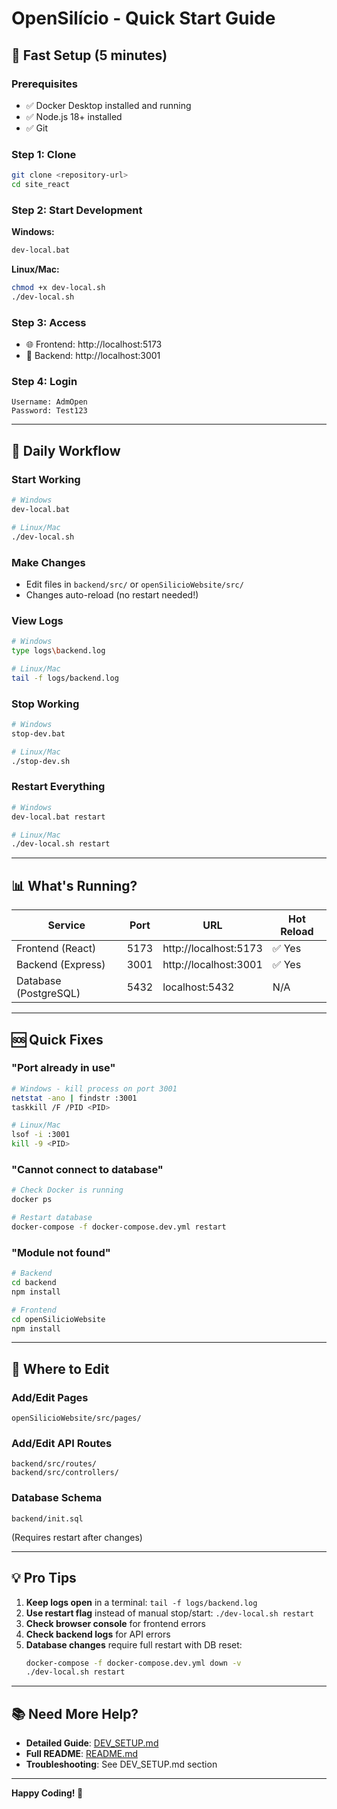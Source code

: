 # OpenSilício - Quick Start Guide

## 🚀 Fast Setup (5 minutes)

### Prerequisites
- ✅ Docker Desktop installed and running
- ✅ Node.js 18+ installed
- ✅ Git

### Step 1: Clone
```bash
git clone <repository-url>
cd site_react
```

### Step 2: Start Development

**Windows:**
```bash
dev-local.bat
```

**Linux/Mac:**
```bash
chmod +x dev-local.sh
./dev-local.sh
```

### Step 3: Access
- 🌐 Frontend: http://localhost:5173
- 📡 Backend: http://localhost:3001

### Step 4: Login
```
Username: AdmOpen
Password: Test123
```

---

## 🔄 Daily Workflow

### Start Working
```bash
# Windows
dev-local.bat

# Linux/Mac
./dev-local.sh
```

### Make Changes
- Edit files in `backend/src/` or `openSilicioWebsite/src/`
- Changes auto-reload (no restart needed!)

### View Logs
```bash
# Windows
type logs\backend.log

# Linux/Mac
tail -f logs/backend.log
```

### Stop Working
```bash
# Windows
stop-dev.bat

# Linux/Mac
./stop-dev.sh
```

### Restart Everything
```bash
# Windows
dev-local.bat restart

# Linux/Mac
./dev-local.sh restart
```

---

## 📊 What's Running?

| Service | Port | URL | Hot Reload |
|---------|------|-----|------------|
| Frontend (React) | 5173 | http://localhost:5173 | ✅ Yes |
| Backend (Express) | 3001 | http://localhost:3001 | ✅ Yes |
| Database (PostgreSQL) | 5432 | localhost:5432 | N/A |

---

## 🆘 Quick Fixes

### "Port already in use"
```bash
# Windows - kill process on port 3001
netstat -ano | findstr :3001
taskkill /F /PID <PID>

# Linux/Mac
lsof -i :3001
kill -9 <PID>
```

### "Cannot connect to database"
```bash
# Check Docker is running
docker ps

# Restart database
docker-compose -f docker-compose.dev.yml restart
```

### "Module not found"
```bash
# Backend
cd backend
npm install

# Frontend
cd openSilicioWebsite
npm install
```

---

## 📁 Where to Edit

### Add/Edit Pages
```
openSilicioWebsite/src/pages/
```

### Add/Edit API Routes
```
backend/src/routes/
backend/src/controllers/
```

### Database Schema
```
backend/init.sql
```
(Requires restart after changes)

---

## 💡 Pro Tips

1. **Keep logs open** in a terminal: `tail -f logs/backend.log`
2. **Use restart flag** instead of manual stop/start: `./dev-local.sh restart`
3. **Check browser console** for frontend errors
4. **Check backend logs** for API errors
5. **Database changes** require full restart with DB reset:
   ```bash
   docker-compose -f docker-compose.dev.yml down -v
   ./dev-local.sh restart
   ```

---

## 📚 Need More Help?

- **Detailed Guide**: [DEV_SETUP.md](DEV_SETUP.md)
- **Full README**: [README.md](README.md)
- **Troubleshooting**: See DEV_SETUP.md section

---

**Happy Coding! 🎉**

